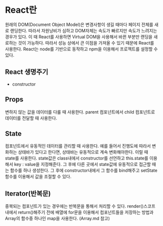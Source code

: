 React란
===

원래의 DOM(Document Object Model)은 변경사항이 생길 때마다 페이지 전체를 새로 랜딩한다. 따라서 자원낭비가 심하고 DOM자체는 속도가 빠르지만  속도가 느려지는 경우가 있다. 이 때 React를 사용하면 Virtual DOM을 사용해서 바뀐 부분만 랜딩을 새로하는 것이 가능하다. 따라서 성능 상에서 큰 이점을 가져올 수 있기 때문에 React를 사용한다. React는 node를 기반으로 동작하고 npm을 이용해서 프로젝트를 설정할 수 있다.

## React 생명주기

- constructor

## Props

변하지 않는 값을 데이터를 다룰 때 사용한다. parent 컴포넌트에서 child 컴포넌트로 데이터를 전달할 때 사용한다.

## State

컴포넌트에서 유동적인 데이터를 관리할 때 사용한다. 예를 들어서 진행도에 따라서 변화하는 상태바가 있다고 한다면, 상태바는 유동적으로 계속 변화해야한다. 이럴 때 state를 사용한다.
state값은 class내에서 constructor를 선언하고 this.state를 이용해서 key : value을 지정해준다. 그 후에 다른 곳에서 state값에 유동적으로 접근할 때는 함수를 하나 생성한다. 그 후에 constructor내에서 그 함수를 bind해주고 setState함수를 이용해서 값을 조절할 수 있다.

## Iterator(반복문)

중복되는 컴포넌트가 있는 경우에는 반복문을 통해서 처리할 수 있다.
render()스코프 내에서 return()해주기 전에 배열에 for문을 이용해서 컴포넌트들을 저장하는 방법과 Array의 함수중 하나인 map을 사용한다. (Array.md 참고)